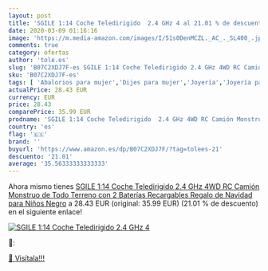 ```yaml
---
layout: post
title: 'SGILE 1:14 Coche Teledirigido  2.4 GHz 4 al 21.01 % de descuento'
date: 2020-03-09 01:16:16
image: 'https://m.media-amazon.com/images/I/51s0DenMCZL._AC_._SL400_.jpg'
comments: true
category: ofertas
author: 'tole.es'
slug: 'B07C2XDJ7F-es SGILE 1:14 Coche Teledirigido 2.4 GHz 4WD RC Camión...'
sku: 'B07C2XDJ7F-es'
tags: [ 'Abalorios para mujer','Dijes para mujer','Joyería','Joyería para mujer','navidad', ]
actualPrice: 28.43 EUR
currency: EUR
price: 28.43
comparePrice: 35.99 EUR
prodname: 'SGILE 1:14 Coche Teledirigido  2.4 GHz 4WD RC Camión Monstruo de Todo Terreno  con 2 Baterías Recargables  Regalo de Navidad para Niños  Negro'
country: 'es'
flag: '🇪🇸'
brand: ''
buyurl: 'https://www.amazon.es/dp/B07C2XDJ7F/?tag=tolees-21'
descuento: '21.01'
average: '35.56333333333333'
---
```


Ahora mismo tienes [SGILE 1:14 Coche Teledirigido  2.4 GHz 4WD RC Camión Monstruo de Todo Terreno  con 2 Baterías Recargables  Regalo de Navidad para Niños  Negro](https://www.amazon.es/dp/B07C2XDJ7F/?tag=tolees-21) a 28.43 EUR (original: 35.99 EUR) (21.01 %  de descuento) en el siguiente enlace!

[![SGILE 1:14 Coche Teledirigido  2.4 GHz 4](https://m.media-amazon.com/images/I/51s0DenMCZL._AC_._SL400_.jpg)](https://www.amazon.es/dp/B07C2XDJ7F/?tag=tolees-21)

🔎:


[🛒 Visítala!!!](https://www.amazon.es/dp/B07C2XDJ7F/?tag=tolees-21)
